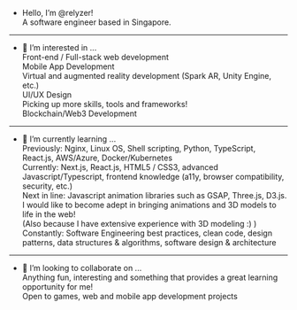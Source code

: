 - Hello, I’m @relyzer!  
A software engineer based in Singapore.

---
- 👀 I’m interested in ...  
Front-end / Full-stack web development  
Mobile App Development  
Virtual and augmented reality development (Spark AR, Unity Engine, etc.)  
UI/UX Design  
Picking up more skills, tools and frameworks!  
Blockchain/Web3 Development  

---
- 🌱 I’m currently learning ...  
Previously: Nginx, Linux OS, Shell scripting, Python, TypeScript, React.js, AWS/Azure, Docker/Kubernetes  
Currently: Next.js, React.js, HTML5 / CSS3, advanced Javascript/Typescript, frontend knowledge (a11y, browser compatibility, security, etc.)  
Next in line: Javascript animation libraries such as GSAP, Three.js, D3.js. I would like to become adept in bringing animations and 3D models to life in the web!  
(Also because I have extensive experience with 3D modeling :) )  
Constantly: Software Engineering best practices, clean code, design patterns, data structures & algorithms, software design & architecture  

---
- 💞️ I’m looking to collaborate on ...  
Anything fun, interesting and something that provides a great learning opportunity for me!  
Open to games, web and mobile app development projects  

<!---
relyzer/relyzer is a ✨ special ✨ repository because its `README.md` (this file) appears on your GitHub profile.
You can click the Preview link to take a look at your changes.
--->
